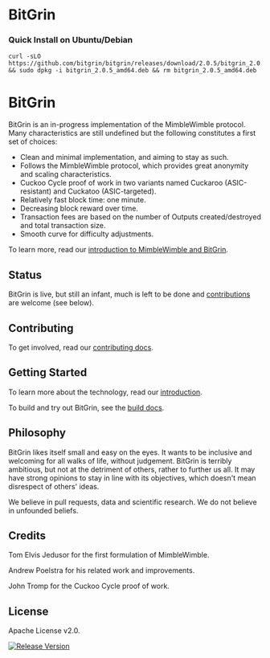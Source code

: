 # BitGrin

### Quick Install on Ubuntu/Debian

```
curl -sLO https://github.com/bitgrin/bitgrin/releases/download/2.0.5/bitgrin_2.0.5_amd64.deb && sudo dpkg -i bitgrin_2.0.5_amd64.deb && rm bitgrin_2.0.5_amd64.deb
```

# BitGrin

BitGrin is an in-progress implementation of the MimbleWimble protocol. Many characteristics are still undefined but the following constitutes a first set of choices:

  * Clean and minimal implementation, and aiming to stay as such.
  * Follows the MimbleWimble protocol, which provides great anonymity and scaling characteristics.
  * Cuckoo Cycle proof of work in two variants named Cuckaroo (ASIC-resistant) and Cuckatoo (ASIC-targeted).
  * Relatively fast block time: one minute.
  * Decreasing block reward over time.
  * Transaction fees are based on the number of Outputs created/destroyed and total transaction size.
  * Smooth curve for difficulty adjustments.

To learn more, read our [introduction to MimbleWimble and BitGrin](doc/intro.md).

## Status

BitGrin is live, but still an infant, much is left to be done and [contributions](CONTRIBUTING.md) are welcome (see below).

## Contributing

To get involved, read our [contributing docs](CONTRIBUTING.md).

## Getting Started

To learn more about the technology, read our [introduction](doc/intro.md).

To build and try out BitGrin, see the [build docs](doc/build.md).

## Philosophy

BitGrin likes itself small and easy on the eyes. It wants to be inclusive and welcoming for all walks of life, without judgement. BitGrin is terribly ambitious, but not at the detriment of others, rather to further us all. It may have strong opinions to stay in line with its objectives, which doesn't mean disrespect of others' ideas.

We believe in pull requests, data and scientific research. We do not believe in unfounded beliefs.

## Credits

Tom Elvis Jedusor for the first formulation of MimbleWimble.

Andrew Poelstra for his related work and improvements.

John Tromp for the Cuckoo Cycle proof of work.

## License

Apache License v2.0.

[![Release Version](https://img.shields.io/github/release/mimblewimble/grin.svg)](https://github.com/bitgrin/bitgrin/releases)
